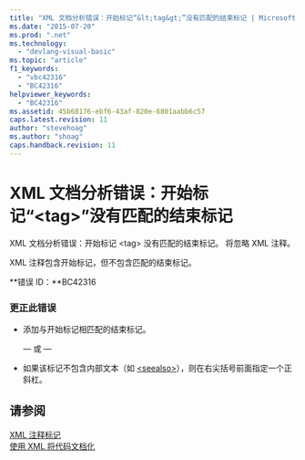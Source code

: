 ```yaml
---
title: "XML 文档分析错误：开始标记“&lt;tag&gt;”没有匹配的结束标记 | Microsoft Docs"
ms.date: "2015-07-20"
ms.prod: ".net"
ms.technology: 
  - "devlang-visual-basic"
ms.topic: "article"
f1_keywords: 
  - "vbc42316"
  - "BC42316"
helpviewer_keywords: 
  - "BC42316"
ms.assetid: 45b68176-ebf6-43af-820e-6801aabb6c57
caps.latest.revision: 11
author: "stevehoag"
ms.author: "shoag"
caps.handback.revision: 11
---
```

# XML 文档分析错误：开始标记“&lt;tag&gt;”没有匹配的结束标记
XML 文档分析错误：开始标记 \<tag\> 没有匹配的结束标记。 将忽略 XML 注释。  
  
 XML 注释包含开始标记，但不包含匹配的结束标记。  
  
 **错误 ID：**BC42316  
  
### 更正此错误  
  
-   添加与开始标记相匹配的结束标记。  
  
     — 或 —  
  
-   如果该标记不包含内部文本（如 [\<seealso\>](../../visual-basic/language-reference/xmldoc/seealso.md)），则在右尖括号前面指定一个正斜杠。  
  
## 请参阅  
 [XML 注释标记](../../visual-basic/language-reference/xmldoc/recommended-xml-tags-for-documentation-comments.md)   
 [使用 XML 将代码文档化](../../visual-basic/programming-guide/program-structure/documenting-your-code-with-xml.md)
